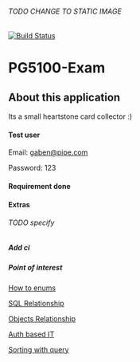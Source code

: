 
###### TODO CHANGE TO STATIC IMAGE 
 [![Build Status](https://travis-ci.com/Hannarong98/PG5100-Prep.svg?token=DqMpxq41VWvgzW8Fy3oq&branch=master)](https://travis-ci.com/Hannarong98/PG5100-Prep)

# PG5100-Exam

## About this application 

Its a small heartstone card collector :)

#### Test user 

Email: gaben@pipe.com
<br>

Password: 123

#### Requirement done


#### Extras

###### TODO specify

##### Add ci

##### Point of interest
[How to enums](https://github.com/arcuri82/testing_security_development_enterprise_systems/blob/master/intro/jee/jpa/attribute/src/main/java/org/tsdes/intro/jee/jpa/attribute/Song.java)

[SQL Relationship](https://github.com/arcuri82/testing_security_development_enterprise_systems/tree/master/intro/jee/jpa/relationship-sql/src/main/java/org/tsdes/intro/jee/jpa/relationshipsql)

[Objects Relationship](https://github.com/arcuri82/testing_security_development_enterprise_systems/tree/master/intro/jee/jpa/relationship/src/main/java/org/tsdes/intro/jee/jpa/relationship)

[Auth based IT](https://github.com/arcuri82/testing_security_development_enterprise_systems/blob/master/intro/exercise-solutions/quiz-game/part-10/src/test/java/org/tsdes/intro/exercises/quizgame/selenium/SeleniumLocalIT.java)

[Sorting with query](https://github.com/arcuri82/testing_security_development_enterprise_systems/blob/master/intro/jee/jpa/jpql/src/main/java/org/tsdes/intro/jee/jpa/jpql/User.java)
